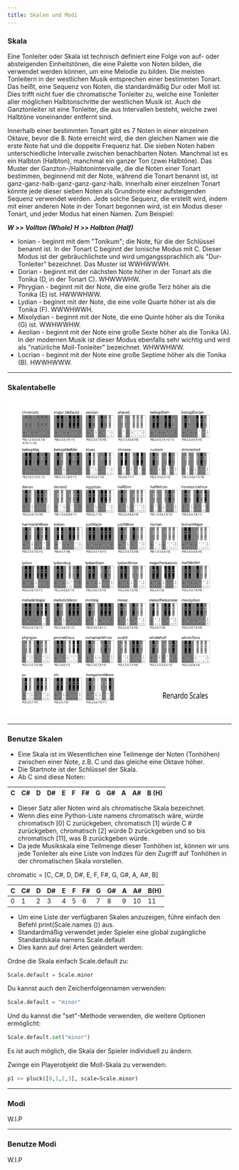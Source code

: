 ```yaml
---
title: Skalen und Modi
---
```


### Skala

Eine Tonleiter oder Skala ist technisch definiert eine Folge von auf- oder absteigenden Einheitstönen, die eine Palette von Noten bilden, die verwendet werden können, um eine Melodie zu bilden. Die meisten Tonleitern in der westlichen Musik entsprechen einer bestimmten Tonart. Das heißt, eine Sequenz von Noten, die standardmäßig Dur oder Moll ist. Dies trifft nicht fuer die chromatische Tonleiter zu, welche eine Tonleiter aller möglichen Halbtonschritte der westlichen Musik ist. Auch die Ganztonleiter ist eine Tonleiter, die aus Intervallen besteht, welche zwei Halbtöne voneinander entfernt sind.

Innerhalb einer bestimmten Tonart gibt es 7 Noten in einer einzelnen Oktave, bevor die 8. Note erreicht wird, die den gleichen Namen wie die erste Note hat und die doppelte Frequenz hat. Die sieben Noten haben unterschiedliche Intervalle zwischen benachbarten Noten. Manchmal ist es ein Halbton (Halbton), manchmal ein ganzer Ton (zwei Halbtöne). Das Muster der Ganzton-/Halbtonintervalle, die die Noten einer Tonart bestimmen, beginnend mit der Note, während die Tonart benannt ist, ist ganz-ganz-halb-ganz-ganz-ganz-halb. Innerhalb einer einzelnen Tonart könnte jede dieser sieben Noten als Grundnote einer aufsteigenden Sequenz verwendet werden. Jede solche Sequenz, die erstellt wird, indem mit einer anderen Note in der Tonart begonnen wird, ist ein Modus dieser Tonart, und jeder Modus hat einen Namen. Zum Beispiel:

***W >> Vollton (Whole)***
***H >> Halbton (Half)***

* Ionian - beginnt mit dem "Tonikum"; die Note, für die der Schlüssel benannt ist. In der Tonart C beginnt der Ionische Modus mit C. Dieser Modus ist der gebräuchlichste und wird umgangssprachlich als "Dur-Tonleiter" bezeichnet. Das Muster ist WWHWWWH.
* Dorian - beginnt mit der nächsten Note höher in der Tonart als die Tonika (D, in der Tonart C). WHWWWHW.
* Phrygian - beginnt mit der Note, die eine große Terz höher als die Tonika (E) ist. HWWWHWW.
* Lydian - beginnt mit der Note, die eine volle Quarte höher ist als die Tonika (F). WWWHWWH.
* Mixolydian - beginnt mit der Note, die eine Quinte höher als die Tonika (G) ist. WWHWWHW.
* Aeolian - beginnt mit der Note eine große Sexte höher als die Tonika (A). In der modernen Musik ist dieser Modus ebenfalls sehr wichtig und wird als "natürliche Moll-Tonleiter" bezeichnet. WHWWHWW.
* Locrian - beginnt mit der Note eine große Septime höher als die Tonika (B). HWWHWWW.
    

---
### Skalentabelle

![Renardo Scales](../../../../../assets/RenardoScales.svg)


---
### Benutze Skalen


* Eine Skala ist im Wesentlichen eine Teilmenge der Noten (Tonhöhen) zwischen einer Note, z.B. C und das gleiche eine Oktave höher.
* Die Startnote ist der Schlüssel der Skala.
* Ab C sind diese Noten:

| C | C# | D | D# | E | F | F# | G | G# | A | A# | B (H) |
|----|----|----|----|----|----|----|----|----|----|----|----|

* Dieser Satz aller Noten wird als chromatische Skala bezeichnet.
* Wenn dies eine Python-Liste namens chromatisch wäre, würde chromatisch [0] C zurückgeben, chromatisch [1] würde C # zurückgeben, chromatisch [2] würde D zurückgeben und so bis chromatisch [11], was B zurückgeben würde.
* Da jede Musikskala eine Teilmenge dieser Tonhöhen ist, können wir uns jede Tonleiter als eine Liste von Indizes für den Zugriff auf Tonhöhen in der chromatischen Skala vorstellen.

chromatic = [C, C#, D, D#, E, F, F#, G, G#, A, A#, B]

| **C**  | **C#** | **D**  | **D#** | **E**  |  **F** | **F#** | **G**  | **G#** | **A**  | **A#** |**B(H)**|
| ------ | ------ | ------ | ------ | ------ | ------ | ------ | ------ | ------ | ------ | ------ | ------ |
|   0    |    1   |    2   |    3   |    4   |    5   |    6   |    7   |    8   |    9   |   10   |   11   |


* Um eine Liste der verfügbaren Skalen anzuzeigen, führe einfach den Befehl print(Scale.names ()) aus.
* Standardmäßig verwendet jeder Spieler eine global zugängliche Standardskala namens Scale.default
* Dies kann auf drei Arten geändert werden:

Ordne die Skala einfach Scale.default zu:
```python
Scale.default = Scale.minor
```

Du kannst auch den Zeichenfolgennamen verwenden:
```python
Scale.default = "minor"
```

Und du kannst die "set"-Methode verwenden, die weitere Optionen ermöglicht:
```python
Scale.default.set("minor")
```

Es ist auch möglich, die Skala der Spieler individuell zu ändern.

Zwinge ein Playerobjekt die Moll-Skala zu verwenden:
```python
p1 >> pluck([0,1,2,3], scale=Scale.minor)
```

---
### Modi

W.I.P

---
### Benutze Modi

W.I.P
